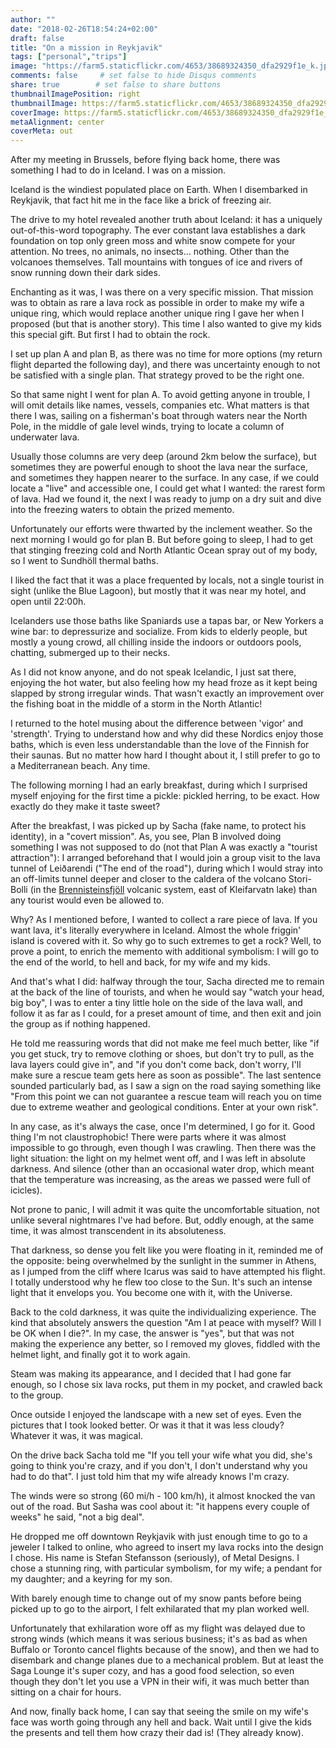```yaml
---
author: ""
date: "2018-02-26T18:54:24+02:00"
draft: false
title: "On a mission in Reykjavik"
tags: ["personal","trips"]
image: "https://farm5.staticflickr.com/4653/38689324350_dfa2929f1e_k.jpg"
comments: false     # set false to hide Disqus comments
share: true        # set false to share buttons
thumbnailImagePosition: right
thumbnailImage: https://farm5.staticflickr.com/4653/38689324350_dfa2929f1e_k.jpg
coverImage: https://farm5.staticflickr.com/4653/38689324350_dfa2929f1e_k.jpg
metaAlignment: center
coverMeta: out
---
```


After my meeting in Brussels, before flying back home, there was something I had to do in Iceland. I was on a mission.

<!--more-->

Iceland is the windiest populated place on Earth. When I disembarked in Reykjavik, that fact hit me in the face like a brick of freezing air.

The drive to my hotel revealed another truth about Iceland: it has a uniquely out-of-this-word topography. The ever constant lava establishes a dark foundation on top only green moss and white snow compete for your attention. No trees, no animals, no insects... nothing. Other than the volcanoes themselves. Tall mountains with tongues of ice and rivers of snow running down their dark sides.

Enchanting as it was, I was there on a very specific mission. That mission was to obtain as rare a lava rock as possible in order to make my wife a unique ring, which would replace another unique ring I gave her when I proposed (but that is another story). This time I also wanted to give my kids this special gift. But first I had to obtain the rock.

I set up plan A and plan B, as there was no time for more options (my return flight departed the following day), and there was uncertainty enough to not be satisfied with a single plan. That strategy proved to be the right one.

So that same night I went for plan A. To avoid getting anyone in trouble, I will omit details like names, vessels, companies etc. What matters is that there I was, sailing on a fisherman's boat through waters near the North Pole, in the middle of gale level winds, trying to locate a column of underwater lava.

Usually those columns are very deep (around 2km below the surface), but sometimes they are powerful enough to shoot the lava near the surface, and sometimes they happen nearer to the surface. In any case, if we could locate a "live" and accessible one, I could get what I wanted: the rarest form of lava. Had we found it, the next I was ready to jump on a dry suit and dive into the freezing waters to obtain the prized memento.

Unfortunately our efforts were thwarted by the inclement weather. So the next morning I would go for plan B. But before going to sleep, I had to get that stinging freezing cold and North Atlantic Ocean spray out of my body, so I went to Sundhöll thermal baths.

I liked the fact that it was a place frequented by locals, not a single tourist in sight (unlike the Blue Lagoon), but mostly that it was near my hotel, and open until 22:00h.

Icelanders use those baths like Spaniards use a tapas bar, or New Yorkers a wine bar: to depressurize and socialize. From kids to elderly people, but mostly a young crowd, all chilling inside the indoors or outdoors pools, chatting, submerged up to their necks.

As I did not know anyone, and do not speak Icelandic, I just sat there, enjoying the hot water, but also feeling how my head froze as it kept being slapped by strong irregular winds. That wasn't exactly an improvement over the fishing boat in the middle of a storm in the North Atlantic!

I returned to the hotel musing about the difference between 'vigor' and 'strength'. Trying to understand how and why did these Nordics enjoy those baths, which is even less understandable than the love of the Finnish for their saunas. But no matter how hard I thought about it, I still prefer to go to a Mediterranean beach. Any time.

The following morning I had an early breakfast, during which I surprised myself enjoying for the first time a pickle: pickled herring, to be exact. How exactly do they make it taste sweet?

After the breakfast, I was picked up by Sacha (fake name, to protect his identity), in a "covert mission". As, you see, Plan B involved doing something I was not supposed to do (not that Plan A was exactly a "tourist attraction"): I arranged beforehand that I would join a group visit to the lava tunnel of Leiðarendi ("The end of the road"), during which I would stray into an off-limits tunnel deeper and closer to the caldera of the volcano Stori-Bolli (in the [Brennisteinsfjöll](https://volcano.si.edu/volcano.cfm?vn=371040) volcanic system, east of Kleifarvatn lake) than any tourist would even be allowed to.

Why? As I mentioned before, I wanted to collect a rare piece of lava. If you want lava, it's literally everywhere in Iceland. Almost the whole friggin' island is covered with it. So why go to such extremes to get a rock? Well, to prove a point, to enrich the memento with additional symbolism: I will go to the end of the world, to hell and back, for my wife and my kids.

And that's what I did: halfway through the tour, Sacha directed me to remain at the back of the line of tourists, and when he would say "watch your head, big boy", I was to enter a tiny little hole on the side of the lava wall, and follow it as far as I could, for a preset amount of time, and then exit and join the group as if nothing happened.

He told me reassuring words that did not make me feel much better, like "if you get stuck, try to remove clothing or shoes, but don't try to pull, as the lava layers could give in", and "if you don't come back, don't worry, I'll make sure a rescue team gets here as soon as possible". The last sentence sounded particularly bad, as I saw a sign on the road saying something like "From this point we can not guarantee a rescue team will reach you on time due to extreme weather and geological conditions. Enter at your own risk".

In any case, as it's always the case, once I'm determined, I go for it. Good thing I'm not claustrophobic! There were parts where it was almost impossible to go through, even though I was crawling. Then there was the light situation: the light on my helmet went off, and I was left in absolute darkness. And silence (other than an occasional water drop, which meant that the temperature was increasing, as the areas we passed were full of icicles).

Not prone to panic, I will admit it was quite the uncomfortable situation, not unlike several nightmares I've had before. But, oddly enough, at the same time, it was almost transcendent in its absoluteness.

That darkness, so dense you felt like you were floating in it, reminded me of the opposite: being overwhelmed by the sunlight in the summer in Athens, as I jumped from the cliff where Icarus was said to have attempted his flight. I totally understood why he flew too close to the Sun. It's such an intense light that it envelops you. You become one with it, with the Universe.

Back to the cold darkness, it was quite the individualizing experience. The kind that absolutely answers the question "Am I at peace with myself? Will I be OK when I die?". In my case, the answer is "yes", but that was not making the experience any better, so I removed my gloves, fiddled with the helmet light, and finally got it to work again.

Steam was making its appearance, and I decided that I had gone far enough, so I chose six lava rocks, put them in my pocket, and crawled back to the group.

Once outside I enjoyed the landscape with a new set of eyes. Even the pictures that I took looked better. Or was it that it was less cloudy? Whatever it was, it was magical.

On the drive back Sacha told me "If you tell your wife what you did, she's going to think you're crazy, and if you don't, I don't understand why you had to do that". I just told him that my wife already knows I'm crazy.

The winds were so strong (60 mi/h - 100 km/h), it almost knocked the van out of the road. But Sasha was cool about it: "it happens every couple of weeks" he said, "not a big deal".

He dropped me off downtown Reykjavik with just enough time to go to a jeweler I talked to online, who agreed to insert my lava rocks into the design I chose. His name is Stefan Stefansson (seriously), of Metal Designs. I chose a stunning ring, with particular symbolism, for my wife; a pendant for my daughter; and a keyring for my son.

With barely enough time to change out of my snow pants before being picked up to go to the airport, I felt exhilarated that my plan worked well.

Unfortunately that exhilaration wore off as my flight was delayed due to strong winds (which means it was serious business; it's as bad as when Buffalo or Toronto cancel flights because of the snow), and then we had to disembark and change planes due to a mechanical problem. But at least the Saga Lounge it's super cozy, and has a good food selection, so even though they don't let you use a VPN in their wifi, it was much better than sitting on a chair for hours.

And now, finally back home, I can say that seeing the smile on my wife's face was worth going through any hell and back. Wait until I give the kids the presents and tell them how crazy their dad is! (They already know).

<div id="flickrembed"></div><div style="position:absolute; top:-70px; display:block; text-align:center; z-index:-1;"></div><script src='https://flickrembed.com/embed_v2.js.php?source=flickr&layout=responsive&input=www.flickr.com/photos/jcortell/albums/72157688215171670&sort=5&by=album&theme=default&scale=fill&limit=100&skin=default&autoplay=true'></script>

